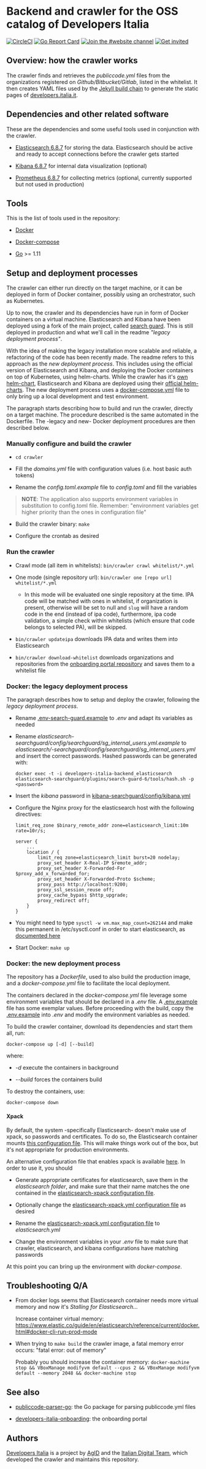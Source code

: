 # Backend and crawler for the OSS catalog of Developers Italia
[![CircleCI](https://circleci.com/gh/italia/developers-italia-backend/tree/master.svg?style=shield)](https://circleci.com/gh/italia/developers-italia-backend/tree/master)
[![Go Report Card](https://goreportcard.com/badge/github.com/italia/developers-italia-backend)](https://goreportcard.com/report/github.com/italia/developers-italia-backend) [![Join the #website channel](https://img.shields.io/badge/Slack%20channel-%23website-blue.svg?logo=slack)](https://developersitalia.slack.com/messages/C9R26QMT6)
[![Get invited](https://slack.developers.italia.it/badge.svg)](https://slack.developers.italia.it/)

## Overview: how the crawler works

The crawler finds and retrieves the *publiccode.yml* files from the organizations registered on *Github/Bitbucket/Gitlab*, listed in the whitelist.
It then creates YAML files used by the [Jekyll build chain](https://github.com/italia/developers.italia.it) to generate the static pages of [developers.italia.it](https://developers.italia.it/).

## Dependencies and other related software

These are the dependencies and some useful tools used in conjunction with the crawler.

* [Elasticsearch 6.8.7](https://www.elastic.co/products/elasticsearch) for storing the data. Elasticsearch should be active and ready to accept connections before the crawler gets started

* [Kibana 6.8.7](https://www.elastic.co/products/kibana) for internal data visualization (optional)

* [Prometheus 6.8.7](https://prometheus.io) for collecting metrics (optional, currently supported but not used in production)

## Tools

This is the list of tools used in the repository:

* [Docker](https://www.docker.com/)

* [Docker-compose](https://docs.docker.com/compose/)

* [Go](https://golang.org/) >= 1.11

## Setup and deployment processes

The crawler can either run directly on the target machine, or it can be deployed in form of Docker container, possibly using an orchestrator, such as Kubernetes.

Up to now, the crawler and its dependencies have run in form of Docker containers on a virtual machine. Elasticsearch and Kibana have been deployed using a fork of the main project, called [search guard](https://search-guard.com/). This is still deployed in production and what we'll call in the readme *"legacy deployment process"*.

With the idea of making the legacy installation more scalable and reliable, a refactoring of the code has been recently made. The readme refers to this approach as the *new deployment process*. This includes using the official version of Elasticsearch and Kibana, and deploying the Docker containers on top of Kubernetes, using helm-charts. While the crawler has it's [own helm-chart](https://github.com/teamdigitale/devita-infra-kubernetes), Elasticsearch and Kibana are deployed using their [official helm-charts](https://github.com/elastic/helm-charts).
The new deployment process uses a [docker-compose.yml](docker-compose.yml) file to only bring up a local development and test environment.

The paragraph starts describing how to build and run the crawler, directly on a target machine.
The procedure described is the same automated in the Dockerfile. The -legacy and new- Docker deployment procedures are then described below.

### Manually configure and build the crawler

* `cd crawler`

* Fill the *domains.yml* file with configuration values (i.e. host basic auth tokens)

* Rename the *config.toml.example* file to *config.toml* and fill the variables

> **NOTE**: The application also supports environment variables in substitution to config.toml file. Remember: "environment variables get higher priority than the ones in configuration file"

* Build the crawler binary: `make`

* Configure the crontab as desired

### Run the crawler
* Crawl mode (all item in whitelists): `bin/crawler crawl whitelist/*.yml`

* One mode (single repository url): `bin/crawler one [repo url] whitelist/*.yml`
  - In this mode will be evaluated one single repository at the time. IPA code will be matched with ones in whitelist, if organization is present, otherwise will be set to null and `slug` will have a random code in the end (instead of ipa code), furthermore, ipa code validation, a simple check within whitelists (which ensure that code belongs to selected PA), will be skipped.

* `bin/crawler updateipa` downloads IPA data and writes them into Elasticsearch

* `bin/crawler download-whitelist` downloads organizations and repositories from the [onboarding portal repository](https://github.com/italia/developers-italia-onboarding) and saves them to a whitelist file

### Docker: the legacy deployment process

The paragraph describes how to setup and deploy the crawler, following the *legacy deployment process*.

* Rename [.env-search-guard.example](.env-search-guard.example) to *.env* and adapt its variables as needed

* Rename *elasticsearch-searchguard/config/searchguard/sg_internal_users.yml.example* to *elasticsearch/-searchguard/config/searchguard/sg_internal_users.yml* and insert the correct passwords. Hashed passwords can be generated with:

    ```shell
    docker exec -t -i developers-italia-backend_elasticsearch elasticsearch-searchguard/plugins/search-guard-6/tools/hash.sh -p <password>
    ```

* Insert the *kibana* password in [kibana-searchguard/config/kibana.yml](kibana-searchguard/config/kibana.yml)

* Configure the Nginx proxy for the elasticsearch host with the following directives:

    ```
    limit_req_zone $binary_remote_addr zone=elasticsearch_limit:10m rate=10r/s;

    server {
        ...
        location / {
            limit_req zone=elasticsearch_limit burst=20 nodelay;
            proxy_set_header X-Real-IP $remote_addr;
            proxy_set_header X-Forwarded-For $proxy_add_x_forwarded_for;
            proxy_set_header X-Forwarded-Proto $scheme;
            proxy_pass http://localhost:9200;
            proxy_ssl_session_reuse off;
            proxy_cache_bypass $http_upgrade;
            proxy_redirect off;
        }
    }
    ```

* You might need to type `sysctl -w vm.max_map_count=262144` and make this permanent in /etc/sysctl.conf in order to start elasticsearch, as [documented here](https://hub.docker.com/r/khezen/elasticsearch/)

* Start Docker: `make up`

### Docker: the new deployment process

The repository has a *Dockerfile*, used to also build the production image, and a *docker-compose.yml* file to facilitate the local deployment.

The containers declared in the *docker-compose.yml* file leverage some environment variables that should be declared in a *.env* file. A [.env.example](.env.example) file has some exemplar values. Before proceeding with the build, copy the [.env.example](.env.example) into *.env* and modify the environment variables as needed.

To build the crawler container, download its dependencies and start them all, run:

```shell
docker-compose up [-d] [--build]
```

where:

* *-d* execute the containers in background

* *--build* forces the containers build

To destroy the containers, use:

```shell
docker-compose down
```

#### Xpack

By default, the system -specifically Elasticsearch- doesn't make use of xpack, so passwords and certificates. To do so, the Elasticsearch container mounts [this configuration file](elasticsearch/elasticsearch.yml). This will make things work out of the box, but it's not appropriate for production environments.

An alternative configuration file that enables xpack is available [here](elasticsearch/elasticsearch-xpack.yml). In order to use it, you should

* Generate appropriate certificates for elasticsearch, save them in the *elasticsearch folder*, and make sure that their name matches the one contained in the [elasticsearch-xpack configuration file](elasticsearch/elasticsearch-xpack.yml).

* Optionally change the [elasticsearch-xpack.yml configuration file](elasticsearch/elasticsearch-xpack.yml) as desired

* Rename the [elasticsearch-xpack.yml configuration file](elasticsearch/elasticsearch-xpack.yml) to *elasticsearch.yml*

* Change the environment variables in your *.env* file to make sure that crawler, elasticsearch, and kibana configurations have matching passwords

At this point you can bring up the environment with *docker-compose*.

## Troubleshooting Q/A

* From docker logs seems that Elasticsearch container needs more virtual memory and now it's *Stalling for Elasticsearch...*

    Increase container virtual memory: https://www.elastic.co/guide/en/elasticsearch/reference/current/docker.html#docker-cli-run-prod-mode

* When trying to `make build` the crawler image, a fatal memory error occurs: "fatal error: out of memory"

    Probably you should increase the container memory: `docker-machine stop && VBoxManage modifyvm default --cpus 2 && VBoxManage modifyvm default --memory 2048 && docker-machine stop`

## See also

* [publiccode-parser-go](https://github.com/italia/publiccode-parser-go): the Go package for parsing publiccode.yml files

* [developers-italia-onboarding](https://github.com/italia/developers-italia-onboarding): the onboarding portal

## Authors

[Developers Italia](https://developers.italia.it) is a project by [AgID](https://www.agid.gov.it/) and the [Italian Digital Team](https://teamdigitale.governo.it/), which developed the crawler and maintains this repository.
